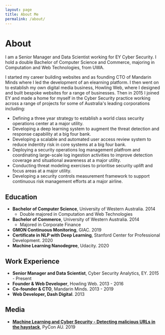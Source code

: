 ```yaml
---
layout: page
title: About Me
permalink: /about/
---
```


# About
I am a Senior Manager and Data Scientist working for EY Cyber Security. I hold a double Bachelor of Computer Science and Commerce, majoring in Computation and Web Technologies, from UWA. 

I started my career building websites and as founding CTO of Mandarin Minds where I led the development of an elearning platform. I then went on to establish my own digital media business, Howling Web, where I designed and built bespoke websites for a range of businesses. Then in 2015 I joined EY and made a home for myself in the Cyber Security practice working across a range of projects for some of Australia's leading corporations including: 
* Defining a three year strategy to establish a world class security operations center at a major utility.
* Developing a deep learning system to augment the threat detection and response capability at a big four bank.
* Developing a scalable and automated user access review system to reduce indentity risk in core systems at a big four bank.
* Deploying a security operations log management platfrom and coordinating large-scale log ingestion activities to improve detection coverage and situational awareness at a major utility.
* Conducting threat modeling exercises to prioritise security uplift and focus areas at a major utility.
* Developing a security controls measurement framework to support continuous risk management efforts at a major airline.

## Education
* **Bachelor of Computer Science**, University of Western Australia. 2014
    * Double majored in Computation and Web Technologies
* **Bachelor of Commerce**, University of Western Australia. 2014
    * Majored in Corporate Finance
* **GMON Continuous Monitoring**, GIAC. 2019 
* **Certificate in NLP with Deep Learning**, Stanford Center for Professional Development. 2020
* **Machine Learning Nanodegree**, Udacity. 2020

## Work Experience
* **Senior Manager and Data Scientist**, Cyber Security Analytics, EY. 2015 - Present
* **Founder & Web Developer**, Howling Web. 2013 - 2016
* **Co-founder & CTO**, Mandarin Minds. 2013 - 2019
* **Web Developer, Dash Digital**. 2013

## Media
* **[Machine Learning and Cyber Security - Detecting malicious URLs in the haystack](https://2019.pycon-au.org/talks/machine-learning-and-cyber-security--detecting-malicious-urls-in-the-haystack)**, 
PyCon AU. 2019

